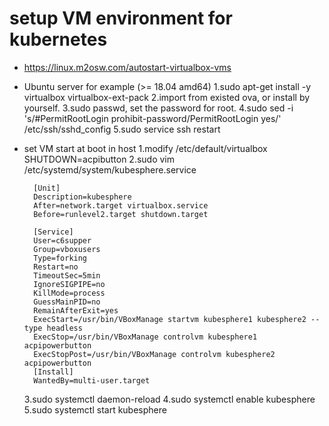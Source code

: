 # setup VM environment for kubernetes 

* https://linux.m2osw.com/autostart-virtualbox-vms

* Ubuntu server for example (>= 18.04 amd64)
    1.sudo apt-get install -y virtualbox virtualbox-ext-pack
    2.import from existed ova, or install by yourself.
    3.sudo passwd, set the password for root.
    4.sudo sed -i 's/#PermitRootLogin prohibit-password/PermitRootLogin yes/' /etc/ssh/sshd_config
    5.sudo service ssh restart
    
* set VM start at boot in host
    1.modify /etc/default/virtualbox
        SHUTDOWN=acpibutton
    2.sudo vim /etc/systemd/system/kubesphere.service
    
        [Unit]
        Description=kubesphere
        After=network.target virtualbox.service
        Before=runlevel2.target shutdown.target
        
        [Service]
        User=c6supper
        Group=vboxusers
        Type=forking
        Restart=no
        TimeoutSec=5min
        IgnoreSIGPIPE=no
        KillMode=process
        GuessMainPID=no
        RemainAfterExit=yes
        ExecStart=/usr/bin/VBoxManage startvm kubesphere1 kubesphere2 --type headless
        ExecStop=/usr/bin/VBoxManage controlvm kubesphere1 acpipowerbutton
        ExecStopPost=/usr/bin/VBoxManage controlvm kubesphere2 acpipowerbutton 
        [Install]
        WantedBy=multi-user.target
        
    3.sudo systemctl daemon-reload
    4.sudo systemctl enable kubesphere
    5.sudo systemctl start kubesphere
